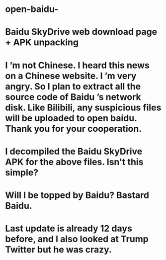 # open-baidu-
# Baidu SkyDrive web download page + APK unpacking
# I ’m not Chinese. I heard this news on a Chinese website. I ’m very angry. So I plan to extract all the source code of Baidu ’s network disk. Like Bilibili, any suspicious files will be uploaded to open baidu. Thank you for your cooperation.
# I decompiled the Baidu SkyDrive APK for the above files. Isn't this simple?
# Will I be topped by Baidu? Bastard Baidu.
# Last update is already 12 days before, and I also looked at Trump Twitter but he was crazy.
